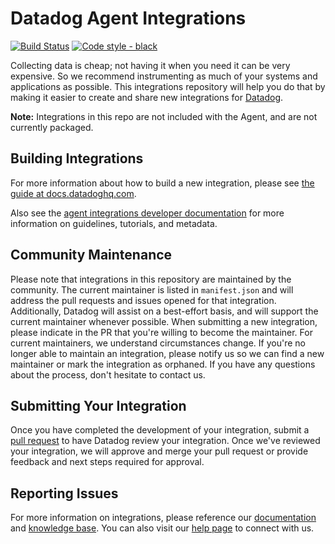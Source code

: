 # Datadog Agent Integrations

[![Build Status][1]][2]
[![Code style - black][9]][10]

Collecting data is cheap; not having it when you need it can be very expensive. So we recommend instrumenting as much of your systems and applications as possible. This integrations repository will help you do that by making it easier to create and share new integrations for [Datadog][3].

**Note:** Integrations in this repo are not included with the Agent, and are not currently packaged.

## Building Integrations

For more information about how to build a new integration, please see [the guide at docs.datadoghq.com][4].

Also see the [agent integrations developer documentation][11] for more information on guidelines, tutorials, and metadata.

## Community Maintenance

Please note that integrations in this repository are maintained by the community. The current maintainer is listed in `manifest.json` and will address the pull requests and issues opened for that integration. Additionally, Datadog will assist on a best-effort basis, and will support the current maintainer whenever possible. When submitting a new integration, please indicate in the PR that you're willing to become the maintainer. For current maintainers, we understand circumstances change. If you're no longer able to maintain an integration, please notify us so we can find a new maintainer or mark the integration as orphaned. If you have any questions about the process, don't hesitate to contact us.

## Submitting Your Integration

Once you have completed the development of your integration, submit a [pull request][5] to have Datadog review your integration. Once we've reviewed your integration, we will approve and merge your pull request or provide feedback and next steps required for approval.

## Reporting Issues

For more information on integrations, please reference our [documentation][6] and [knowledge base][7]. You can also visit our [help page][8] to connect with us.

[1]: https://dev.azure.com/datadoghq/integrations-extras/_apis/build/status/Master%20All?branchName=master
[2]: https://dev.azure.com/datadoghq/integrations-extras/_build/latest?definitionId=7&branchName=master
[3]: https://www.datadoghq.com
[4]: https://docs.datadoghq.com/developers/integrations/
[5]: https://github.com/DataDog/integrations-extras/compare
[6]: http://docs.datadoghq.com
[7]: https://help.datadoghq.com/hc/en-us
[8]: http://docs.datadoghq.com/help/
[9]: https://img.shields.io/badge/code%20style-black-000000.svg
[10]: https://github.com/ambv/black
[11]: https://datadoghq.dev/integrations-core/
